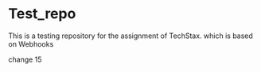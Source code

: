 # Test_repo
This is a testing repository for the assignment of TechStax. which is based on Webhooks

change 15
